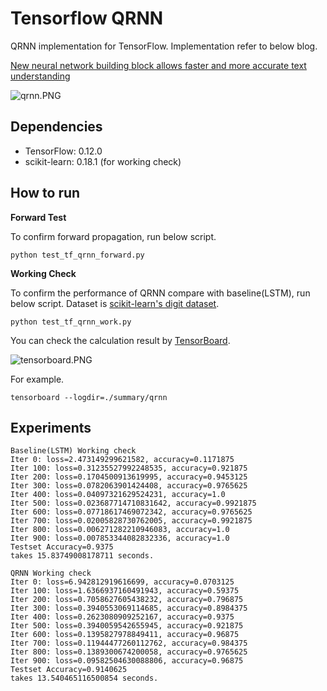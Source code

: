 # Tensorflow QRNN

QRNN implementation for TensorFlow. Implementation refer to below blog.

[New neural network building block allows faster and more accurate text understanding](http://metamind.io/research/new-neural-network-building-block-allows-faster-and-more-accurate-text-understanding/)

![qrnn.PNG](./pictures/qrnn.PNG)

## Dependencies

* TensorFlow: 0.12.0
* scikit-learn: 0.18.1 (for working check)

## How to run

**Forward Test**

To confirm forward propagation, run below script.

```
python test_tf_qrnn_forward.py
```

**Working Check**

To confirm the performance of QRNN compare with baseline(LSTM), run below script.
Dataset is [scikit-learn's digit dataset](http://scikit-learn.org/stable/auto_examples/datasets/plot_digits_last_image.html).


```
python test_tf_qrnn_work.py
```

You can check the calculation result by [TensorBoard](https://www.tensorflow.org/versions/r0.12/how_tos/summaries_and_tensorboard/index.html).

![tensorboard.PNG](./pictures/tensorboard.PNG)

For example.

```
tensorboard --logdir=./summary/qrnn
```

## Experiments

```
Baseline(LSTM) Working check
Iter 0: loss=2.473149299621582, accuracy=0.1171875
Iter 100: loss=0.31235527992248535, accuracy=0.921875
Iter 200: loss=0.1704500913619995, accuracy=0.9453125
Iter 300: loss=0.0782063901424408, accuracy=0.9765625
Iter 400: loss=0.04097321629524231, accuracy=1.0
Iter 500: loss=0.023687714710831642, accuracy=0.9921875
Iter 600: loss=0.07718617469072342, accuracy=0.9765625
Iter 700: loss=0.02005828730762005, accuracy=0.9921875
Iter 800: loss=0.006271282210946083, accuracy=1.0
Iter 900: loss=0.007853344082832336, accuracy=1.0
Testset Accuracy=0.9375
takes 15.83749008178711 seconds.
```

```
QRNN Working check
Iter 0: loss=6.942812919616699, accuracy=0.0703125
Iter 100: loss=1.6366937160491943, accuracy=0.59375
Iter 200: loss=0.7058627605438232, accuracy=0.796875
Iter 300: loss=0.3940553069114685, accuracy=0.8984375
Iter 400: loss=0.2623080909252167, accuracy=0.9375
Iter 500: loss=0.3940059542655945, accuracy=0.921875
Iter 600: loss=0.1395827978849411, accuracy=0.96875
Iter 700: loss=0.11944477260112762, accuracy=0.984375
Iter 800: loss=0.1389300674200058, accuracy=0.9765625
Iter 900: loss=0.09582504630088806, accuracy=0.96875
Testset Accuracy=0.9140625
takes 13.540465116500854 seconds.
```
